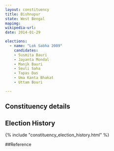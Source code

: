 ```yaml
---
layout: constituency
title: Bishnupur
state: West Bengal
mapimg: 
wikipedia-url: 
date: 2014-01-29

elections: 
  - name: "Lok Sabha 2009"
    candidates: 
    - Susmita Bauri 
    - Jayanta Mondal 
    - Manik Bauri 
    - Seuli Saha 
    - Tapas Das 
    - Uma Kanta Bhakat 
    - Uttam Bouri 

---
```

## Constituency details


## Election History
{% include "constituency_election_history.html" %}

##Reference
